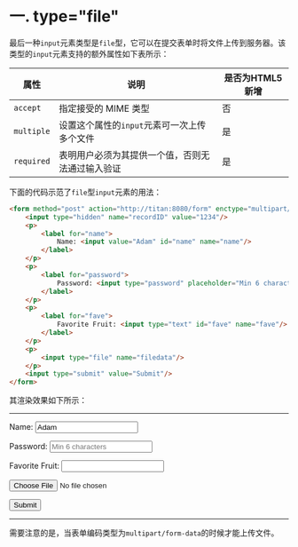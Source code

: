# 一. type="file"

最后一种`input`元素类型是`file`型，它可以在提交表单时将文件上传到服务器。该类型的`input`元素支持的额外属性如下表所示：

| 属性       | 说明                                             | 是否为HTML5新增 |
| ---------- | ------------------------------------------------ | --------------- |
| `accept`   | 指定接受的 MIME 类型                             | 否              |
| `multiple` | 设置这个属性的`input`元素可一次上传多个文件      | 是              |
| `required` | 表明用户必须为其提供一个值，否则无法通过输入验证 | 是              |

下面的代码示范了`file`型`input`元素的用法：

```html
<form method="post" action="http://titan:8080/form" enctype="multipart/form-data">
	<input type="hidden" name="recordID" value="1234"/>
	<p>
		<label for="name">
			Name: <input value="Adam" id="name" name="name"/>
		</label>
	</p>
	<p>
		<label for="password">
			Password: <input type="password" placeholder="Min 6 characters" id="password" name="password"/>
		</label>
	</p>
	<p>
		<label for="fave">
			Favorite Fruit: <input type="text" id="fave" name="fave"/>
		</label>
	</p>
	<p>
		<input type="file" name="filedata"/>
	</p>
	<input type="submit" value="Submit"/>
</form>
```

其渲染效果如下所示：

****

<form method="post" action="http://titan:8080/form" enctype="multipart/form-data">
	<input type="hidden" name="recordID" value="1234"/>
	<p>
		<label for="name">
			Name: <input value="Adam" id="name" name="name"/>
		</label>
	</p>
	<p>
		<label for="password">
			Password: <input type="password" placeholder="Min 6 characters" id="password" name="password"/>
		</label>
	</p>
	<p>
		<label for="fave">
			Favorite Fruit: <input type="text" id="fave" name="fave"/>
		</label>
	</p>
	<p>
		<input type="file" name="filedata"/>
	</p>
	<input type="submit" value="Submit"/>
</form>

****

需要注意的是，当表单编码类型为`multipart/form-data`的时候才能上传文件。